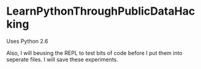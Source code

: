 LearnPythonThroughPublicDataHacking
===================================



Uses Python 2.6

Also, I will beusing the REPL to test bits of code before I put them into seperate files.  I will save these experiments.
